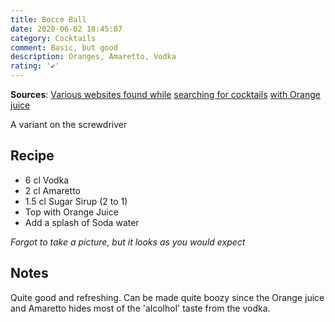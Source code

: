 ```yaml
---
title: Bocce Ball
date: 2020-06-02 18:45:07
category: Cocktails
comment: Basic, but good
description: Oranges, Amaretto, Vodka
rating: '✔'
---
```


**Sources**: [Various websites found while](https://www.thespruceeats.com/bocce-ball-cocktail-recipe-761017) [searching for cocktails](https://www.thedrinkkings.com/bocce-ball-recipe/) [with Orange juice](https://cocktailpartyapp.com/drinks/bocce-ball/)

A variant on the screwdriver

## Recipe

- 6 cl Vodka
- 2 cl Amaretto
- 1.5 cl Sugar Sirup (2 to 1)
- Top with Orange Juice
- Add a splash of Soda water

*Forgot to take a picture, but it looks as you would expect*

## Notes
Quite good and refreshing. Can be made quite boozy since the Orange juice and Amaretto hides most of the 'alcolhol' taste from the vodka. 